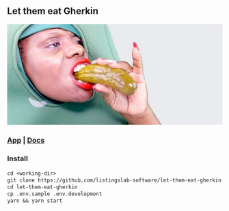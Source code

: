 
## Let them eat Gherkin

[![Let them eat Gherkin App](./docs/img/let-them-eat-gherkin.jpg)](https://listingslab-software.github.io/let-them-eat-gherkin/)

### [App](https://rex-let-them-eat-gherkin.web.app/) | [Docs](https://listingslab-software.github.io/let-them-eat-gherkin/)

### Install

```
cd <working-dir>
git clone https://github.com/listingslab-software/let-them-eat-gherkin
cd let-them-eat-gherkin
cp .env.sample .env.development
yarn && yarn start
```